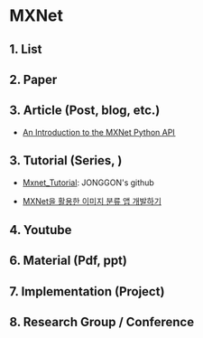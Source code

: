 # MXNet

## 1. List



## 2. Paper



## 3. Article (Post, blog, etc.)

- [An Introduction to the MXNet Python API ](http://www.kdnuggets.com/2017/05/intro-mxnet-python-api.html)

## 3. Tutorial (Series, )

- [Mxnet_Tutorial](https://github.com/JONGGON/Mxnet_Tutorial): JONGGON's github

- [MXNet을 활용한 이미지 분류 앱 개발하기](http://www.popit.kr/mxnet%EC%9D%84-%ED%99%9C%EC%9A%A9%ED%95%9C-%EC%9D%B4%EB%AF%B8%EC%A7%80-%EB%B6%84%EB%A5%98-%EC%95%B1-%EA%B0%9C%EB%B0%9C%ED%95%98%EA%B8%B0/)

## 4. Youtube



## 6. Material (Pdf, ppt)



## 7. Implementation (Project)


## 8. Research Group / Conference 